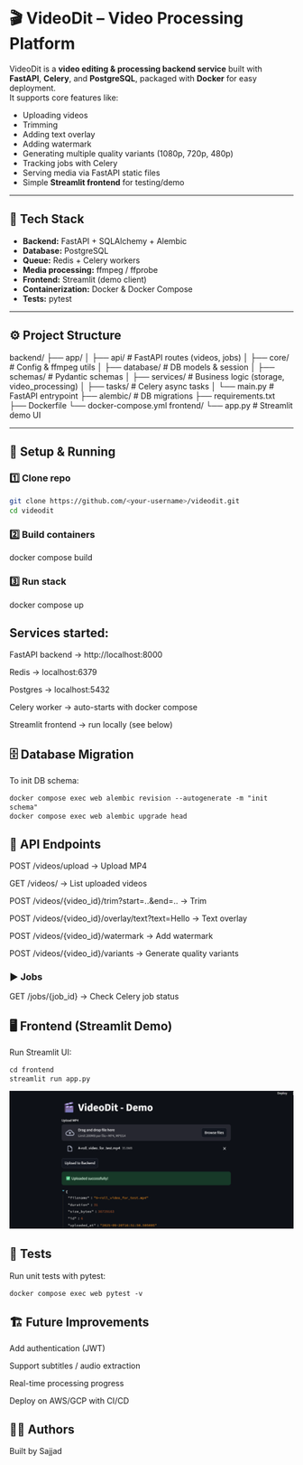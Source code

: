 # 🎬 VideoDit – Video Processing Platform

VideoDit is a **video editing & processing backend service** built with **FastAPI**, **Celery**, and **PostgreSQL**, packaged with **Docker** for easy deployment.  
It supports core features like:

- Uploading videos
- Trimming
- Adding text overlay
- Adding watermark
- Generating multiple quality variants (1080p, 720p, 480p)
- Tracking jobs with Celery
- Serving media via FastAPI static files
- Simple **Streamlit frontend** for testing/demo

---

## 🚀 Tech Stack

- **Backend:** FastAPI + SQLAlchemy + Alembic  
- **Database:** PostgreSQL  
- **Queue:** Redis + Celery workers  
- **Media processing:** ffmpeg / ffprobe  
- **Frontend:** Streamlit (demo client)  
- **Containerization:** Docker & Docker Compose  
- **Tests:** pytest  

---

## ⚙️ Project Structure

backend/
├── app/
│ ├── api/ # FastAPI routes (videos, jobs)
│ ├── core/ # Config & ffmpeg utils
│ ├── database/ # DB models & session
│ ├── schemas/ # Pydantic schemas
│ ├── services/ # Business logic (storage, video_processing)
│ ├── tasks/ # Celery async tasks
│ └── main.py # FastAPI entrypoint
├── alembic/ # DB migrations
├── requirements.txt
├── Dockerfile
└── docker-compose.yml
frontend/
└── app.py # Streamlit demo UI

---

## 🔧 Setup & Running

### 1️⃣ Clone repo
```bash
git clone https://github.com/<your-username>/videodit.git
cd videodit
```
### 2️⃣ Build containers
docker compose build

### 3️⃣ Run stack
docker compose up


## Services started:

FastAPI backend → http://localhost:8000

Redis → localhost:6379

Postgres → localhost:5432

Celery worker → auto-starts with docker compose

Streamlit frontend → run locally (see below)

## 🗄 Database Migration

To init DB schema:
```
docker compose exec web alembic revision --autogenerate -m "init schema"
docker compose exec web alembic upgrade head
```
## 📡 API Endpoints

POST /videos/upload → Upload MP4

GET /videos/ → List uploaded videos

POST /videos/{video_id}/trim?start=..&end=.. → Trim

POST /videos/{video_id}/overlay/text?text=Hello → Text overlay

POST /videos/{video_id}/watermark → Add watermark

POST /videos/{video_id}/variants → Generate quality variants

### ▶️ Jobs

GET /jobs/{job_id} → Check Celery job status


## 🖥 Frontend (Streamlit Demo)

Run Streamlit UI:
```
cd frontend
streamlit run app.py
```

<img src="./Screenshot 2025-09-20 224317.png" alt="drawing" width="600"/>




## 🧪 Tests

Run unit tests with pytest:
```
docker compose exec web pytest -v
```


## 🏗 Future Improvements

Add authentication (JWT)

Support subtitles / audio extraction

Real-time processing progress

Deploy on AWS/GCP with CI/CD

## 👨‍💻 Authors

Built by Sajjad

